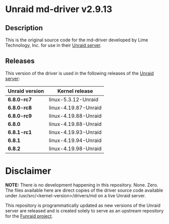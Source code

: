 # Unraid md-driver v2.9.13

## Description
This is the original source code for the md-driver developed by Lime Technology, Inc. for use in their [Unraid server](http://unraid.net). 

## Releases
This version of the driver is used in the following releases of the [Unraid server](http://unraid.net):

|Unraid version|Kernel release|
|-|-|
| **6.8.0-rc7** | linux-5.3.12-Unraid |
| **6.8.0-rc8** | linux-4.19.87-Unraid |
| **6.8.0-rc9** | linux-4.19.88-Unraid |
| **6.8.0** | linux-4.19.88-Unraid |
| **6.8.1-rc1** | linux-4.19.93-Unraid |
| **6.8.1** | linux-4.19.94-Unraid |
| **6.8.2** | linux-4.19.98-Unraid |


# Disclaimer
**NOTE:** There is no development happening in this repository. None. Zero. The files available here are direct copies of the driver source code available under /usr/src/\<kernel-version\>/drivers/md on a live Unraid server.

This repository is programmatically updated as new versions of the Unraid server are released and is created solely to serve as an upstream repository for the [Funraid project](https://github.com/Funraid).

